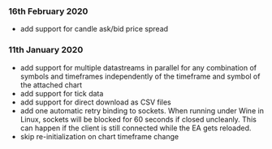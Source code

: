 ### 16th February 2020

- add support for candle ask/bid price spread

### 11th January 2020

- add support for multiple datastreams in parallel for any combination of symbols and timeframes independently of the timeframe and symbol of the attached chart
- add support for tick data
- add support for direct download as CSV files
- add one automatic retry binding to sockets. When running under Wine in Linux, sockets will be blocked for 60 seconds if closed uncleanly. This can happen if the client is still connected while the EA gets reloaded.
- skip re-initialization on chart timeframe change
